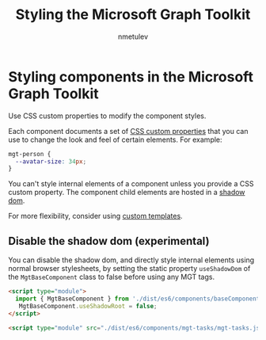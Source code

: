 ﻿---
title: "Styling the Microsoft Graph Toolkit"
description: "Use CSS custom properties to modify the component styles"
localization_priority: Normal
author: nmetulev
---

# Styling components in the Microsoft Graph Toolkit

Use CSS custom properties to modify the component styles.

Each component documents a set of [CSS custom properties](https://developer.mozilla.org/en-US/docs/Web/CSS/Using_CSS_custom_properties) that you can use to change the look and feel of certain elements. For example:

```css
mgt-person {
  --avatar-size: 34px;
}
```

You can't style internal elements of a component unless you provide a CSS custom property. The component child elements are hosted in a [shadow dom](https://developer.mozilla.org/en-US/docs/Web/Web_Components/Using_shadow_DOM).

For more flexibility, consider using [custom templates](./templates.md).

## Disable the shadow dom (experimental)

You can disable the shadow dom, and directly style internal elements using normal browser stylesheets, by setting the static property `useShadowDom` of the `MgtBaseComponent` class to false before using any MGT tags.

```html
<script type="module">
  import { MgtBaseComponent } from './dist/es6/components/baseComponent.js';
   MgtBaseComponent.useShadowRoot = false;
</script>

<script type="module" src="./dist/es6/components/mgt-tasks/mgt-tasks.js"></script>
```
